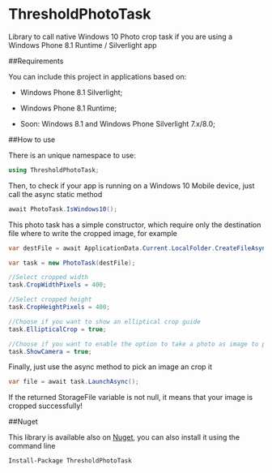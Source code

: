 # ThresholdPhotoTask

Library to call native Windows 10 Photo crop task if you are using a Windows Phone 8.1 Runtime / Silverlight app

##Requirements

You can include this project in applications based on:

- Windows Phone 8.1 Silverlight;
- Windows Phone 8.1 Runtime;

- Soon: Windows 8.1 and Windows Phone Silverlight 7.x/8.0; 

##How to use

There is an unique namespace to use:

```csharp
using ThresholdPhotoTask;
```

Then, to check if your app is running on a Windows 10 Mobile device, just call the async static method

```csharp
await PhotoTask.IsWindows10();
```

This photo task has a simple constructor, which require only the destination file where to write the cropped image, for example

```csharp
var destFile = await ApplicationData.Current.LocalFolder.CreateFileAsync("test.jpg");

var task = new PhotoTask(destFile);

//Select cropped width
task.CropWidthPixels = 400; 

//Select cropped height
task.CropHeightPixels = 400; 

//Choose if you want to show an elliptical crop guide
task.EllipticalCrop = true; 

//Choose if you want to enable the option to take a photo as image to pick
task.ShowCamera = true; 

```

Finally, just use the async method to pick an image an crop it

```csharp
var file = await task.LaunchAsync();
```

If the returned StorageFile variable is not null, it means that your image is cropped successfully!

##Nuget

This library is available also on [Nuget](https://www.nuget.org/packages/ThresholdPhotoTask/), you can also install it using the command line

```
Install-Package ThresholdPhotoTask
```
